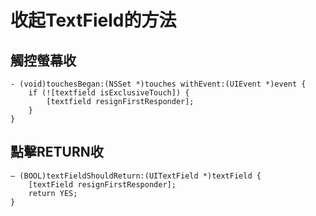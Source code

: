 # 收起TextField的方法
## 觸控螢幕收
```
- (void)touchesBegan:(NSSet *)touches withEvent:(UIEvent *)event {
    if (![textfield isExclusiveTouch]) {
        [textfield resignFirstResponder];
    }
}
```

## 點擊RETURN收
```
– (BOOL)textFieldShouldReturn:(UITextField *)textField {
    [textField resignFirstResponder];
    return YES;
}
```

